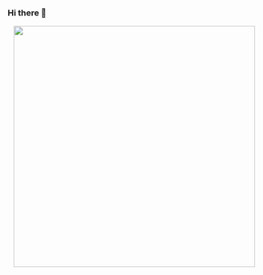 ### Hi there 👋
<div id="header" align="center">
  <img src="https://media1.giphy.com/media/MWRiRARGbMKBnErBHX/giphy.gif" width="480"/>
</div>

